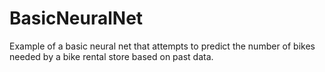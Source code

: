# BasicNeuralNet
Example of a basic neural net that attempts to predict the number of bikes needed by a bike rental store based on past data.
